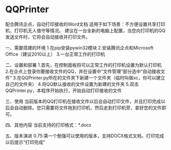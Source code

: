 # QQPrinter
配合腾讯企点，自动打印接收的Word文档
适用于如下场景：不方便设置共享打印机、打印机无人值守等情况。
建议在一台全新的电脑上配置，当您向打印机的QQ发送文件时，它将会自动接收并打印文件。

一、需要搭建的环境
1.在pip安装pywin32模块
2.安装腾讯企点和Microsoft Office（建议2010以上）
3.一台正常工作的打印机

二、设置和部署
1.首先，在控制面板将可以正常工作的打印机设置为默认打印机
2.在企点上登录你要接收文件的QQ，并在设置中“文件管理”部分选中“自动接收文件”
3.在QQPrinter.py所在的文件夹下新建一个文件夹（临时叫做xc，你可以建立自己的文件夹）
4.将QQ默认接收的文件设置为新建的文件夹
5.双击QQPrinter.py，本程序开始执行，开始自动打印接收的文件

三、使用
当前版本的QQ打印机在接收文件以后会自动打印文件，并且打印完成以后会自动删除。您只需要将文件拖到打印机，然后走到打印机旁，拿好您的文件即可。

四、其他内容
当前支持的打印格式：*.docx

五、版本演进
0.75:第一个勉强可以使用的版本，支持DOCX格式文档，打印完成以后提示“打印完成”
